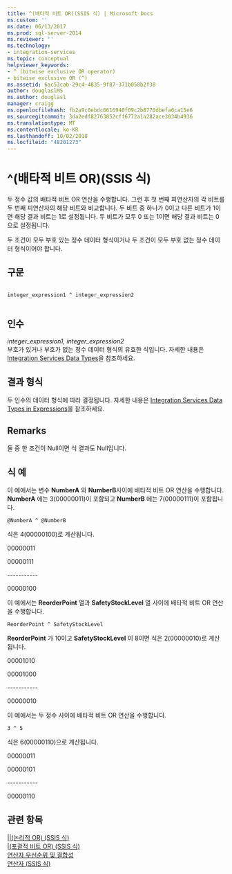 ```yaml
---
title: ^(배타적 비트 OR)(SSIS 식) | Microsoft Docs
ms.custom: ''
ms.date: 06/13/2017
ms.prod: sql-server-2014
ms.reviewer: ''
ms.technology:
- integration-services
ms.topic: conceptual
helpviewer_keywords:
- ^ (bitwise exclusive OR operator)
- bitwise exclusive OR (^)
ms.assetid: 6ac53cab-29c4-4835-9f87-371b058b2f38
author: douglaslMS
ms.author: douglasl
manager: craigg
ms.openlocfilehash: fb2a9c0ebdc6616940f09c2b8770dbefa6ca15e6
ms.sourcegitcommit: 3da2edf82763852cff6772a1a282ace3034b4936
ms.translationtype: MT
ms.contentlocale: ko-KR
ms.lasthandoff: 10/02/2018
ms.locfileid: "48201273"
---
```

# <a name="-bitwise-exclusive-or-ssis-expression"></a>^(배타적 비트 OR)(SSIS 식)
  두 정수 값의 배타적 비트 OR 연산을 수행합니다. 그런 후 첫 번째 피연산자의 각 비트를 두 번째 피연산자의 해당 비트와 비교합니다. 두 비트 중 하나가 0이고 다른 비트가 1이면 해당 결과 비트는 1로 설정됩니다. 두 비트가 모두 0 또는 1이면 해당 결과 비트는 0으로 설정됩니다.  
  
 두 조건이 모두 부호 있는 정수 데이터 형식이거나 두 조건이 모두 부호 없는 정수 데이터 형식이어야 합니다.  
  
## <a name="syntax"></a>구문  
  
```  
  
integer_expression1 ^ integer_expression2  
  
```  
  
## <a name="arguments"></a>인수  
 *integer_expression1, integer_expression2*  
 부호가 있거나 부호가 없는 정수 데이터 형식의 유효한 식입니다. 자세한 내용은 [Integration Services Data Types](../data-flow/integration-services-data-types.md)을 참조하세요.  
  
## <a name="result-types"></a>결과 형식  
 두 인수의 데이터 형식에 따라 결정됩니다. 자세한 내용은 [Integration Services Data Types in Expressions](integration-services-data-types-in-expressions.md)을 참조하세요.  
  
## <a name="remarks"></a>Remarks  
 둘 중 한 조건이 Null이면 식 결과도 Null입니다.  
  
## <a name="expression-examples"></a>식 예  
 이 예에서는 변수 **NumberA** 와 **NumberB**사이에 배타적 비트 OR 연산을 수행합니다. **NumberA** 에는 3(00000011)이 포함되고 **NumberB** 에는 7(00000111)이 포함됩니다.  
  
```  
@NumberA ^ @NumberB  
```  
  
 식은 4(00000100)로 계산됩니다.  
  
 00000011  
  
 00000111  
  
 ----------\-  
  
 00000100  
  
 이 예에서는 **ReorderPoint** 열과 **SafetyStockLevel** 열 사이에 배타적 비트 OR 연산을 수행합니다.  
  
```  
ReorderPoint ^ SafetyStockLevel  
```  
  
 **ReorderPoint** 가 10이고 **SafetyStockLevel** 이 8이면 식은 2(00000010)로 계산됩니다.  
  
 00001010  
  
 00001000  
  
 ----------\-  
  
 00000010  
  
 이 예에서는 두 정수 사이에 배타적 비트 OR 연산을 수행합니다.  
  
```  
3 ^ 5   
```  
  
 식은 6(00000110)으로 계산됩니다.  
  
 00000011  
  
 00000101  
  
 ----------\-  
  
 00000110  
  
## <a name="see-also"></a>관련 항목  
 [&#124;&#124;&#40;논리적 OR&#41; &#40;SSIS 식&#41;](logical-or-ssis-expression.md)   
 [&#124;&#40;포괄적 비트 OR&#41; &#40;SSIS 식&#41;](bitwise-inclusive-or-ssis-expression.md)   
 [연산자 우선순위 및 결합성](operator-precedence-and-associativity.md)   
 [연산자 &#40;SSIS 식&#41;](operators-ssis-expression.md)  
  
  
